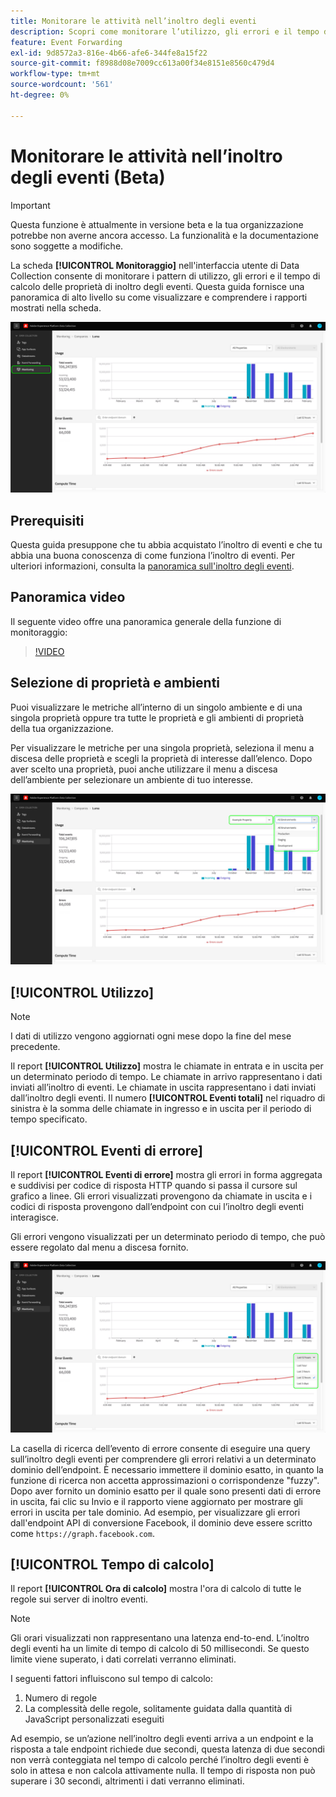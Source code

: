 ```yaml
---
title: Monitorare le attività nell’inoltro degli eventi
description: Scopri come monitorare l’utilizzo, gli errori e il tempo di calcolo nelle proprietà di inoltro degli eventi.
feature: Event Forwarding
exl-id: 9d8572a3-816e-4b66-afe6-344fe8a15f22
source-git-commit: f8988d08e7009cc613a00f34e8151e8560c479d4
workflow-type: tm+mt
source-wordcount: '561'
ht-degree: 0%

---
```


# Monitorare le attività nell’inoltro degli eventi (Beta)

>[!IMPORTANT]
>
>Questa funzione è attualmente in versione beta e la tua organizzazione potrebbe non averne ancora accesso. La funzionalità e la documentazione sono soggette a modifiche.

La scheda **[!UICONTROL Monitoraggio]** nell&#39;interfaccia utente di Data Collection consente di monitorare i pattern di utilizzo, gli errori e il tempo di calcolo delle proprietà di inoltro degli eventi. Questa guida fornisce una panoramica di alto livello su come visualizzare e comprendere i rapporti mostrati nella scheda.

![Immagine che mostra la scheda di monitoraggio nell&#39;interfaccia utente di Data Collection](../../images/ui/event-forwarding/monitoring/monitoring-tab.png)

## Prerequisiti

Questa guida presuppone che tu abbia acquistato l’inoltro di eventi e che tu abbia una buona conoscenza di come funziona l’inoltro di eventi. Per ulteriori informazioni, consulta la [panoramica sull&#39;inoltro degli eventi](./overview.md).

## Panoramica video

Il seguente video offre una panoramica generale della funzione di monitoraggio:

>[!VIDEO](https://video.tv.adobe.com/v/3411268?quality=12&learn=on&captions=ita)

## Selezione di proprietà e ambienti

Puoi visualizzare le metriche all’interno di un singolo ambiente e di una singola proprietà oppure tra tutte le proprietà e gli ambienti di proprietà della tua organizzazione.

Per visualizzare le metriche per una singola proprietà, seleziona il menu a discesa delle proprietà e scegli la proprietà di interesse dall’elenco. Dopo aver scelto una proprietà, puoi anche utilizzare il menu a discesa dell’ambiente per selezionare un ambiente di tuo interesse.

![Immagine che mostra i menu a discesa dell&#39;ambiente delle proprietà nell&#39;interfaccia utente](../../images/ui/event-forwarding/monitoring/property-environment.png)

## [!UICONTROL Utilizzo]

>[!NOTE]
>
>I dati di utilizzo vengono aggiornati ogni mese dopo la fine del mese precedente.

Il report **[!UICONTROL Utilizzo]** mostra le chiamate in entrata e in uscita per un determinato periodo di tempo. Le chiamate in arrivo rappresentano i dati inviati all’inoltro di eventi. Le chiamate in uscita rappresentano i dati inviati dall’inoltro degli eventi. Il numero **[!UICONTROL Eventi totali]** nel riquadro di sinistra è la somma delle chiamate in ingresso e in uscita per il periodo di tempo specificato.

## [!UICONTROL Eventi di errore]

Il report **[!UICONTROL Eventi di errore]** mostra gli errori in forma aggregata e suddivisi per codice di risposta HTTP quando si passa il cursore sul grafico a linee. Gli errori visualizzati provengono da chiamate in uscita e i codici di risposta provengono dall’endpoint con cui l’inoltro degli eventi interagisce.

Gli errori vengono visualizzati per un determinato periodo di tempo, che può essere regolato dal menu a discesa fornito.

![Immagine che mostra il menu a discesa del periodo di tempo per il report Eventi di errore](../../images/ui/event-forwarding/monitoring/error-time.png)

La casella di ricerca dell’evento di errore consente di eseguire una query sull’inoltro degli eventi per comprendere gli errori relativi a un determinato dominio dell’endpoint. È necessario immettere il dominio esatto, in quanto la funzione di ricerca non accetta approssimazioni o corrispondenze &quot;fuzzy&quot;. Dopo aver fornito un dominio esatto per il quale sono presenti dati di errore in uscita, fai clic su Invio e il rapporto viene aggiornato per mostrare gli errori in uscita per tale dominio. Ad esempio, per visualizzare gli errori dall&#39;endpoint API di conversione Facebook, il dominio deve essere scritto come `https://graph.facebook.com`.

## [!UICONTROL Tempo di calcolo]

Il report **[!UICONTROL Ora di calcolo]** mostra l&#39;ora di calcolo di tutte le regole sui server di inoltro eventi.

>[!NOTE]
>
>Gli orari visualizzati non rappresentano una latenza end-to-end. L’inoltro degli eventi ha un limite di tempo di calcolo di 50 millisecondi. Se questo limite viene superato, i dati correlati verranno eliminati.

I seguenti fattori influiscono sul tempo di calcolo:

1. Numero di regole
2. La complessità delle regole, solitamente guidata dalla quantità di JavaScript personalizzati eseguiti

Ad esempio, se un’azione nell’inoltro degli eventi arriva a un endpoint e la risposta a tale endpoint richiede due secondi, questa latenza di due secondi non verrà conteggiata nel tempo di calcolo perché l’inoltro degli eventi è solo in attesa e non calcola attivamente nulla. Il tempo di risposta non può superare i 30 secondi, altrimenti i dati verranno eliminati.
